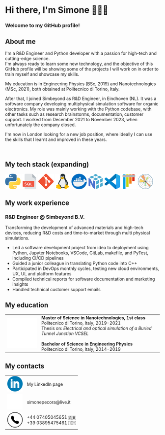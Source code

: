 # Hi there, I'm Simone 🙋🏻‍♂️

### Welcome to my GitHub profile!

## About me 
I'm a R&D Engineer and Python developer with a passion for high-tech and cutting-edge science. <br> I'm always ready to learn some new technology, and the objective of this GitHub profile will be showing some of the projects I will work on in order to train myself and showcase my skills.

My education is in Engineering Physics (BSc, 2019) and Nanotechnologies (MSc, 2021), both obtained at Politecnico di Torino, Italy.

After that, I joined Simbeyond as R&D Engineer, in Eindhoven (NL). It was a software company developing multiphysical simulation software for organic electronics. My role was mainly working with the Python codebase, with other tasks such as research brainstorms, documentation, customer support. I worked from December 2021 to November 2023, when unfortunately the company closed. 

I'm now in London looking for a new job position, where ideally I can use the skills that I learnt and improved in these years.

<br>

## My tech stack (expanding)
<img width="50" src="assets\imgs\python.png"
alt="Python" title="Python"/> 
<img width="50" src="assets\imgs\sql.png"
alt="SQL" title="SQL"/>
<img width="50" src="assets\imgs\git.png"
alt="Git" title="Git"/>
<img width="50" src="assets\imgs\linux.png"
alt="Linux" title="Linux"/>
<img width="50" src="assets\imgs\docker.png"
alt="Docker" title="Docker"/>
<img width="50" src="assets\imgs\NumPy.png"
alt="NumPy" title="NumPy"/>
<img width="50" src="assets\imgs\vscode.png"
alt="VSCode" title="VSCode"/>
<img width="50" src="assets\imgs\pytest.png"
alt="PyTest" title="PyTest"/>
<img width="50" src="assets\imgs\Matplotlib.png"
alt="Matplotlib" title="Matplotlib"/>

## My work experience

### R&D Engineer @ Simbeyond B.V.

Transforming the development of advanced materials and high-tech devices, reducing R&D costs and time-to-market through multi physical simulations.

* Led a software development project from idea to deployment using Python, Jupyter Notebooks, VSCode, GitLab, makefile, and PyTest, including CI/CD pipelines
* Guided a junior colleague in translating Python code into C++
* Participated in DevOps monthly cycles, testing new cloud environments, UX, UI, and platform features
* Compiled technical reports for software documentation and marketing insights
* Handled technical customer support emails

## My education

<table>
<tr>
<td>
    <img width="150" src="assets\imgs\polito.png" alt="PoliTo" title="PoliTo"/>  
</td>

<td>
    <b>Master of Science in Nanotechnologies, 1st class</b>
    <br>
    Politecnico di Torino, Italy, 2019-2021<br>
    Thesis on: <i>Electrical and optical simulation of
    a Buried Tunnel Junction VCSEL</i>
    <br><br>
    <b>Bachelor of Science in Engineering Physics</b>
    <br>
    Politecnico di Torino, Italy, 2014-2019
</td>

</tr>
</table>



## My contacts

<table align="center">

<tr>
    <td>
        <a  href="https://www.linkedin.com/in/simonepecora95/">
        <img width="50" margin=150 src="assets\imgs\linkedin.png"
        alt="My LinkedIn" title="My LinkedIn"/>
        </a>
    </td>
    <td>
        <p>My LinkedIn page</p>
    </td>
</tr>

<tr>
    <td>
        <a  href="mailto:simonepecora@live.it">
        <img width="50"
        src="assets\imgs\mail.png" alt="My Email" title="My Email"/>
        </a>
    </td>
    <td>
            <p>simonepecora@live.it</p>
    </td>
</tr>

<tr>
    <td>
        <img width="50"
        src="assets\imgs\phone.png" alt="My Email" title="My Email"/>
    </td>
    <td>
        +44 07405045651 🇬🇧
        <br>
        +39 03895475461 🇮🇹
    </td>
</tr>

</table>
